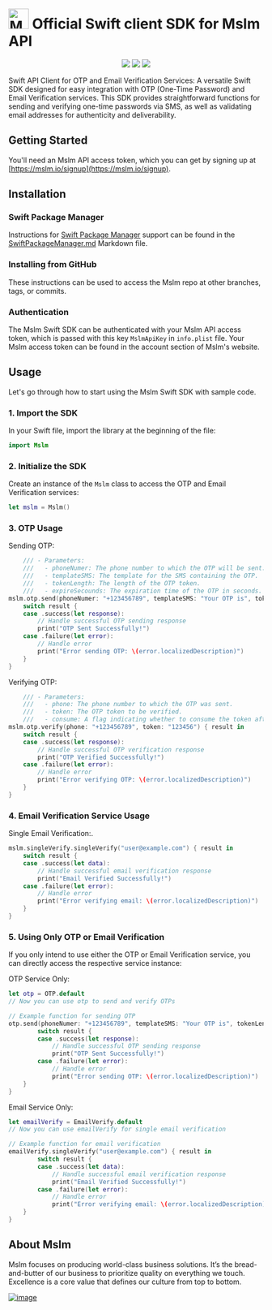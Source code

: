 # [<img src="https://avatars.githubusercontent.com/u/50307970?s=200&v=4" alt="Mslm" width="40"/>](https://mslm.io/) Official Swift client SDK for Mslm API
<p align="center">
<a href="https://github.com/mslmio/sdk-swift"><img src="https://img.shields.io/badge/build-passing-%231CB735"></a>
<a href="https://github.com/mslmio/sdk-swift"><img src="https://img.shields.io/badge/Swift-Doc-DE5C43.svg?logo=swift"></a>
<a href="https://swift.org/package-manager/"><img src="https://img.shields.io/badge/SPM-supported-DE5C43.svg?style=flat"></a>
</p>

Swift API Client for OTP and Email Verification Services: A versatile Swift SDK designed for easy integration with OTP (One-Time Password) and Email Verification services. This SDK provides straightforward functions for sending and verifying one-time passwords via SMS, as well as validating email addresses for authenticity and deliverability.

## Getting Started

You'll need an Mslm API access token, which you can get by signing up at [https://mslm.io/signup](https://mslm.io/signup).

## Installation

### Swift Package Manager

Instructions for [Swift Package Manager](https://swift.org/package-manager/) support can be found in the [SwiftPackageManager.md](SwiftPackageManager.md) Markdown file.

### Installing from GitHub

These instructions can be used to access the Mslm repo at other branches,
tags, or commits.

### Authentication

The Mslm Swift SDK can be authenticated with your Mslm API access token, which is passed with this key `MslmApiKey` in `info.plist` file. Your Mslm access token can be found in the account section of Mslm's website.

## Usage

Let's go through how to start using the Mslm Swift SDK with sample code.

### 1. Import the SDK

In your Swift file, import the library at the beginning of the file:

```swift
import Mslm
```

### 2. Initialize the SDK

Create an instance of the `Mslm` class to access the OTP and Email Verification services:

```swift
let mslm = Mslm()
```

### 3. OTP Usage

Sending OTP:

```swift
    /// - Parameters:
    ///   - phoneNumer: The phone number to which the OTP will be sent.
    ///   - templateSMS: The template for the SMS containing the OTP.
    ///   - tokenLength: The length of the OTP token.
    ///   - expireSecounds: The expiration time of the OTP in seconds.
mslm.otp.send(phoneNumer: "+123456789", templateSMS: "Your OTP is", tokenLength: 6, expireSeconds: 60) { result in
    switch result {
    case .success(let response):
        // Handle successful OTP sending response
        print("OTP Sent Successfully!")
    case .failure(let error):
        // Handle error
        print("Error sending OTP: \(error.localizedDescription)")
    }
}
```

Verifying OTP:

```swift
    /// - Parameters:
    ///   - phone: The phone number to which the OTP was sent.
    ///   - token: The OTP token to be verified.
    ///   - consume: A flag indicating whether to consume the token after verification (default is `true`).
mslm.otp.verify(phone: "+123456789", token: "123456") { result in
    switch result {
    case .success(let response):
        // Handle successful OTP verification response
        print("OTP Verified Successfully!")
    case .failure(let error):
        // Handle error
        print("Error verifying OTP: \(error.localizedDescription)")
    }
}
```

### 4. Email Verification Service Usage

Single Email Verification:.

```swift
mslm.singleVerify.singleVerify("user@example.com") { result in
    switch result {
    case .success(let data):
        // Handle successful email verification response
        print("Email Verified Successfully!")
    case .failure(let error):
        // Handle error
        print("Error verifying email: \(error.localizedDescription)")
    }
}
```

### 5. Using Only OTP or Email Verification

If you only intend to use either the OTP or Email Verification service, you can directly access the respective service instance:

OTP Service Only:

```swift
let otp = OTP.default
// Now you can use otp to send and verify OTPs

// Example function for sending OTP
otp.send(phoneNumer: "+123456789", templateSMS: "Your OTP is", tokenLength: 6, expireSeconds: 60) { result in
        switch result {
        case .success(let response):
            // Handle successful OTP sending response
            print("OTP Sent Successfully!")
        case .failure(let error):
            // Handle error
            print("Error sending OTP: \(error.localizedDescription)")
    }
}
```

Email Service Only:

```swift
let emailVerify = EmailVerify.default
// Now you can use emailVerify for single email verification

// Example function for email verification
emailVerify.singleVerify("user@example.com") { result in
        switch result {
        case .success(let data):
            // Handle successful email verification response
            print("Email Verified Successfully!")
        case .failure(let error):
            // Handle error
            print("Error verifying email: \(error.localizedDescription)")
    }
}
```

## About Mslm

Mslm focuses on producing world-class business solutions. It’s the bread-and-butter of our business to prioritize quality on everything we touch. Excellence is a core value that defines our culture from top to bottom.

[![image](https://avatars.githubusercontent.com/u/50307970?s=200&v=4)](https://mslm.io/)
